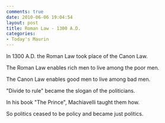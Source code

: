 ```yaml
---
comments: true
date: 2010-06-06 19:04:54
layout: post
title: Roman Law - 1300 A.D.
categories:
- Today's Maurin
---
```


In 1300 A.D.
the Roman Law
took place
of the Canon Law.

The Roman Law
enables rich men
to live among the poor men.

The Canon Law
enables good men
to live among bad men.

"Divide to rule"
became the slogan
of the politicians.

In his book "The Prince",
Machiavelli
taught them how.

So politics
ceased to be policy
and became 
just politics.
